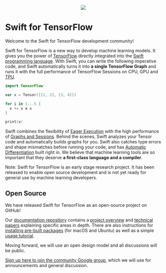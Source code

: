 <p align="center">
  <img src="../images/swift_tensorflow_logo.png">
</p>

# Swift for TensorFlow

Welcome to the Swift for TensorFlow development community!

Swift for TensorFlow is a new way to develop machine learning models. It
gives you the power of
[TensorFlow](https://www.tensorflow.org) directly
integrated into the [Swift programming language](https://swift.org/about).
With Swift, you can write the following imperative code, and Swift
automatically turns it into **a single TensorFlow Graph** and runs it
with the full performance of TensorFlow Sessions on CPU, GPU and
[TPU](https://cloud.google.com/tpu/docs/tpus).

```swift
import TensorFlow

var x = Tensor([[1, 2], [3, 4]])

for i in 1...5 {
  x += x ⊗ x
}

print(x)
```

Swift combines the flexibility of
[Eager Execution](https://www.tensorflow.org/programmers_guide/eager) with the
high performance of [Graphs and Sessions](https://www.tensorflow.org/programmers_guide/graphs).
Behind the scenes, Swift analyzes your Tensor code and automatically builds
graphs for you. Swift also catches type errors and shape mismatches before
running your code, and has [Automatic Differentiation](https://en.wikipedia.org/wiki/Automatic_differentiation)
built right in. We believe that machine learning tools are so important that
they deserve **a first-class language and a compiler**.

Note: Swift for TensorFlow is an early stage research project. It has been
released to enable open source development and is not yet ready for general use
by machine learning developers.

## Open Source

We have released Swift for TensorFlow as an open-source project on GitHub!

Our [documentation repository](https://github.com/tensorflow/swift) contains a
[project overview](https://github.com/tensorflow/swift/blob/master/docs/DesignOverview.md)
and [technical papers](https://github.com/tensorflow/swift/tree/master/docs)
explaining specific areas in depth. There are also instructions for [installing
pre-built packages](https://github.com/tensorflow/swift/blob/master/Installation.md)
(for macOS and Ubuntu) as well as a simple
[usage tutorial](https://github.com/tensorflow/swift/blob/master/Usage.md).

Moving forward, we will use an open design model and all discussions will be
public.

[Sign up here to join the community Google
group](https://groups.google.com/a/tensorflow.org/d/forum/swift), which we will
use for announcements and general discussion.
